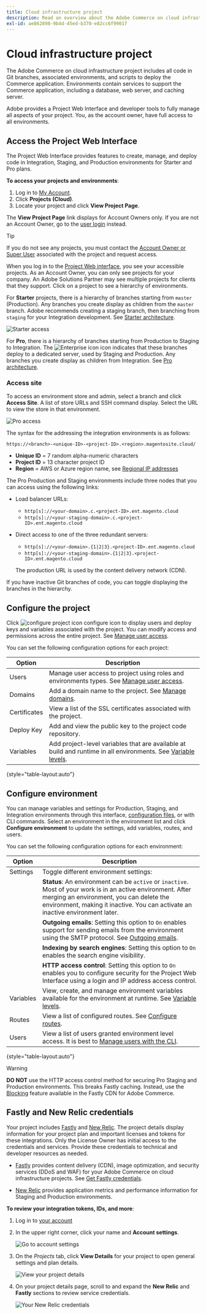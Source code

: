 ```yaml
---
title: Cloud infrastructure project
description: Read an overview about the Adobe Commerce on cloud infrastructure project interface and learn how to access the account settings.
exl-id: ae862898-9b4d-45ed-b370-e82cc6f99017
---
```

# Cloud infrastructure project

The Adobe Commerce on cloud infrastructure project includes all code in Git branches, associated environments, and scripts to deploy the Commerce application. Environments contain services to support the Commerce application, including a database, web server, and caching server.

Adobe provides a Project Web Interface and developer tools to fully manage all aspects of your project. You, as the account owner, have full access to all environments.

## Access the Project Web Interface

The Project Web Interface provides features to create, manage, and deploy code in Integration, Staging, and Production environments for Starter and Pro plans.

**To access your projects and environments**:

1. Log in to [My Account](https://account.magento.com/customer/account/login).
1. Click **Projects (Cloud)**.
1. Locate your project and click **View Project Page**.

The **View Project Page** link displays for Account Owners only. If you are not an Account Owner, go to the [user login](https://accounts.magento.cloud/user/) instead.

>[!TIP]
>
>If you do not see any projects, you must contact the [Account Owner or Super User](../project/user-access.md) associated with the project and request access.

When you log in to the [Project Web interface](https://accounts.magento.cloud/user/), you see your accessible projects. As an Account Owner, you can only see projects for your company. An Adobe Solutions Partner may see multiple projects for clients that they support. Click on a project to see a hierarchy of environments.

For **Starter** projects, there is a hierarchy of branches starting from `master` (Production). Any branches you create display as children from the `master` branch. Adobe recommends creating a staging branch, then branching from `staging` for your Integration development. See [Starter architecture](../architecture/starter-architecture.md).

![Starter access](../../assets/starter/project-access.png)

For **Pro**, there is a hierarchy of branches starting from Production to Staging to Integration. The ![Enterprise icon](../../assets/icon-deploy.png) icon indicates that these branches deploy to a dedicated server, used by Staging and Production. Any branches you create display as children from Integration. See [Pro architecture](../architecture/pro-architecture.md).

### Access site

To access an environment store and admin, select a branch and click **Access Site**. A list of store URLs and SSH command display. Select the URL to view the store in that environment.

![Pro access](../../assets/pro-project-access.png)

The syntax for the addressing the integration environments is as follows:

```terminal
https://<branch>-<unique-ID>-<project-ID>.<region>.magentosite.cloud/
```

- **Unique ID** = 7 random alpha-numeric characters
- **Project ID** = 13 character project ID
- **Region** = AWS or Azure region name, see [Regional IP addresses](regional-ip-addresses.md)

The Pro Production and Staging environments include three nodes that you can access using the following links:

-  Load balancer URLs:

    -  `http[s]://<your-domain>.c.<project-ID>.ent.magento.cloud`
    -  `http[s]://<your-staging-domain>.c.<project-ID>.ent.magento.cloud`

-  Direct access to one of the three redundant servers:

    -  `http[s]://<your-domain>.{1|2|3}.<project-ID>.ent.magento.cloud`
    -  `http[s]://<your-staging-domain>.{1|2|3}.<project-ID>.ent.magento.cloud`

   The production URL is used by the content delivery network (CDN).

If you have inactive Git branches of code, you can toggle displaying the branches in the hierarchy.

## Configure the project

Click ![configure project icon](../../assets/icon-configure.png) configure icon to display users and deploy keys and variables associated with the project. You can modify access and permissions across the entire project. See [Manage user access](user-access.md).

You can set the following configuration options for each project:

| Option       | Description                                                                                                                                        |
|--------------|----------------------------------------------------------------------------------------------------------------------------------------------------|
| Users        | Manage user access to project using roles and environments types. See [Manage user access](user-access.md).                                        |
| Domains      | Add a domain name to the project. See [Manage domains](../cdn/fastly-custom-cache-configuration.md#manage-domains).                                |
| Certificates | View a list of the SSL certificates associated with the project.                                                                                   |
| Deploy Key   | Add and view the public key to the project code repository.                                                                                        |
| Variables    | Add project-level variables that are available at build and runtime in all environments. See [Variable levels](../environment/variable-levels.md). |

{style="table-layout:auto"}

## Configure environment

You can manage variables and settings for Production, Staging, and Integration environments through this interface, [configuration files](../environment/overview.md), or with CLI commands. Select an environment in the environment list and click **Configure environment** to update the settings, add variables, routes, and users.

You can set the following configuration options for each environment:

| Option    | Description                                                                                                                                                                                                                                |
|-----------|--------------------------------------------------------------------------------------------------------------------------------------------------------------------------------------------------------------------------------------------|
| Settings  | Toggle different environment settings:                                                                                                                                                                                                     |
|           | **Status**: An environment can be `active` or `inactive`. Most of your work is in an active environment. After merging an environment, you can delete the environment, making it inactive. You can activate an inactive environment later. |
|           | **Outgoing emails**: Setting this option to `On` enables support for sending emails from the environment using the SMTP protocol. See [Outgoing emails](outgoing-emails.md).                                                               |
|           | **Indexing by search engines**: Setting this option to `On` enables the search engine visibility.                                                                                                                                          |
|           | **HTTP access control**: Setting this option to `On` enables you to configure security for the Project Web Interface using a login and IP address access control.                                                                          |
| Variables | View, create, and manage environment variables available for the environment at runtime. See [Variable levels](../environment/variable-levels.md).                                                                                         |
| Routes    | View a list of configured routes. See [Configure routes](../routes/routes-yaml.md).                                                                                                                                                        |
| Users     | View a list of users granted environment level access. It is best to [Manage users with the CLI](user-access.md#manage-users-with-the-cli).                                                                                                |

{style="table-layout:auto"}

>[!WARNING]
>
>**DO NOT** use the HTTP access control method for securing Pro Staging and Production environments. This breaks Fastly caching. Instead, use the [Blocking](../cdn/fastly-vcl-blocking.md) feature available in the Fastly CDN for Adobe Commerce.

## Fastly and New Relic credentials

Your project includes [Fastly](../cdn/fastly.md) and [New Relic](../monitor/new-relic.md). The project details display information for your project plan and important licenses and tokens for these integrations. Only the License Owner has initial access to the credentials and services. Provide these credentials to technical and developer resources as needed.

-  [Fastly](https://www.fastly.com/) provides content delivery (CDN), image optimization, and security services (DDoS and WAF) for your Adobe Commerce on cloud infrastructure projects. See [Get Fastly credentials](../cdn/fastly-configuration.md#get-fastly-credentials).

-  [New Relic](../monitor/new-relic.md) provides application metrics and performance information for Staging and Production environments.

**To review your integration tokens, IDs, and more**:

1. Log in to [your account](https://accounts.magento.cloud/user/)

1. In the upper right corner, click your name and **Account settings**.

   ![Go to account settings](../../assets/ui-account-settings.png)

1. On the _Projects_ tab, click **View Details** for your project to open general settings and plan details.

   ![View your project details](../../assets/ui-view-details.png)

1. On your project details page, scroll to and expand the **New Relic** and **Fastly** sections to review service credentials.

   ![Your New Relic credentials](../../assets/ui-service-details.png)

